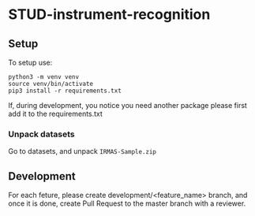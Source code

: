 # STUD-instrument-recognition
## Setup
To setup use:
```
python3 -m venv venv
source venv/bin/activate
pip3 install -r requirements.txt
```
If, during development, you notice you need another package please first add it to the requirements.txt

### Unpack datasets ###
Go to datasets, and unpack `IRMAS-Sample.zip`

## Development
For each feture, please create development/<feature_name> branch, and once it is done, create Pull Request to the master branch with a reviewer.
